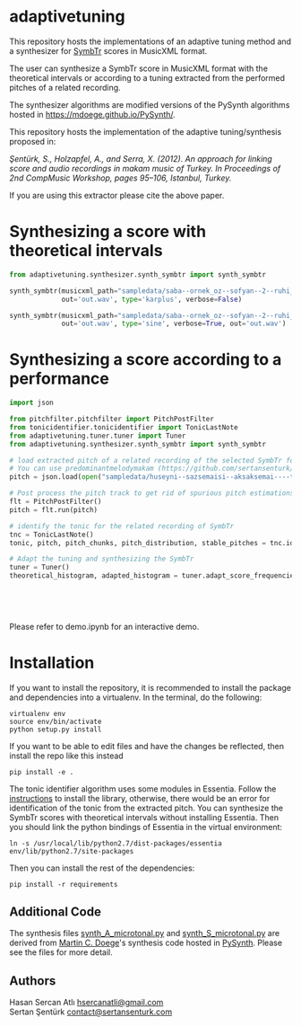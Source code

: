 # adaptivetuning
This repository hosts the implementations of an adaptive tuning method and a synthesizer for [SymbTr](https://github.com/MTG/SymbTr) scores in MusicXML format.

The user can synthesize a SymbTr score in MusicXML format with the theoretical intervals or according to a tuning extracted from the performed pitches of a related recording.

The synthesizer algorithms are modified versions of the PySynth algorithms hosted in https://mdoege.github.io/PySynth/.

This repository hosts the implementation of the adaptive tuning/synthesis proposed in:

_Şentürk, S., Holzapfel, A., and Serra, X. (2012). An approach for linking score and audio recordings in makam music of Turkey. In Proceedings of 2nd CompMusic Workshop, pages 95–106, Istanbul, Turkey._

If you are using this extractor please cite the above paper. 

Synthesizing a score with theoretical intervals
=======
```python
from adaptivetuning.synthesizer.synth_symbtr import synth_symbtr

synth_symbtr(musicxml_path="sampledata/saba--ornek_oz--sofyan--2--ruhi_ayangil/saba--ornek_oz--sofyan--2--ruhi_ayangil.xml",
             out='out.wav', type='karplus', verbose=False)

synth_symbtr(musicxml_path="sampledata/saba--ornek_oz--sofyan--2--ruhi_ayangil/saba--ornek_oz--sofyan--2--ruhi_ayangil.xml",
             out='out.wav', type='sine', verbose=True, out='out.wav')
```

Synthesizing a score according to a performance
=======
```python
import json

from pitchfilter.pitchfilter import PitchPostFilter
from tonicidentifier.tonicidentifier import TonicLastNote
from adaptivetuning.tuner.tuner import Tuner
from adaptivetuning.synthesizer.synth_symbtr import synth_symbtr

# load extracted pitch of a related recording of the selected SymbTr for adaptive tuning
# You can use predominantmelodymakam (https://github.com/sertansenturk/predominantmelodymakam) to compute the pitch track
pitch = json.load(open("sampledata/huseyni--sazsemaisi--aksaksemai----tatyos_efendi/8b8d697b-cad9-446e-ad19-5e85a36aa253.json", 'r'))['pitch']

# Post process the pitch track to get rid of spurious pitch estimations and correct octave errors
flt = PitchPostFilter()
pitch = flt.run(pitch)

# identify the tonic for the related recording of SymbTr
tnc = TonicLastNote()
tonic, pitch, pitch_chunks, pitch_distribution, stable_pitches = tnc.identify(pitch)

# Adapt the tuning and synthesizing the SymbTr
tuner = Tuner()
theoretical_histogram, adapted_histogram = tuner.adapt_score_frequencies(musicxml_path="sampledata/huseyni--sazsemaisi--aksaksemai----tatyos_efendi/huseyni--sazsemaisi--aksaksemai----tatyos_efendi.xml",
                                                                         performed_tonic=tonic['value'],
                                                                         stable_pitches=stable_pitches,
                                                                         type='karplus',
                                                                         verbose=False)
```

Please refer to demo.ipynb for an interactive demo.

Installation
============

If you want to install the repository, it is recommended to install the package and dependencies into a virtualenv. In the terminal, do the following:

    virtualenv env
    source env/bin/activate
    python setup.py install

If you want to be able to edit files and have the changes be reflected, then install the repo like this instead

    pip install -e .

The tonic identifier algorithm uses some modules in Essentia. 
Follow the [instructions](essentia.upf.edu/documentation/installing.html) to install the library, otherwise, there would be an error for identification of the tonic from the extracted pitch.
You can synthesize the SymbTr scores with theoretical intervals without installing Essentia.
Then you should link the python bindings of Essentia in the virtual environment:

    ln -s /usr/local/lib/python2.7/dist-packages/essentia env/lib/python2.7/site-packages

Then you can install the rest of the dependencies:

    pip install -r requirements

Additional Code
-------
The synthesis files [synth_A_microtonal.py](https://github.com/hsercanatli/adaptivetuning/blob/master/adaptivetuning/synthesizer/synth_A_microtonal.py) and [synth_S_microtonal.py](https://github.com/hsercanatli/adaptivetuning/blob/master/adaptivetuning/synthesizer/synth_S_microtonal.py) are derived from [Martin C. Doege](https://github.com/mdoege/)'s synthesis code hosted in [PySynth](https://github.com/mdoege/PySynth/). Please see the files for more detail.

Authors
-------
Hasan Sercan Atlı	hsercanatli@gmail.com  
Sertan Şentürk		contact@sertansenturk.com
